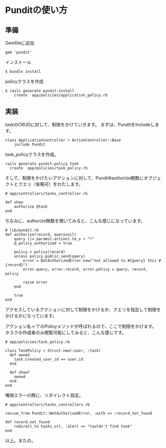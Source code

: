 # Punditの使い方

## 準備
Gemfileに追加

```
gem 'pundit'
```

インストール

```
$ bundle install
```

policyクラスを作成

```
$ rails generate pundit:install
	create  app/policies/application_policy.rb
```

## 実装
taskのCRUDに対して、制限をかけていきます。
まずは、PunditをIncludeします。

```
class ApplicationController < ActionController::Base
	include Pundit
```

task_policyクラスを作成。

```
rails generate pundit:policy task
  create  app/policies/task_policy.rb
```

そして、制限をかけたいアクションに対して、Pundit#authorize関数にオブジェクトとクエリ（省略可）をわたします。

```
# app/controllers/tasks_controller.rb

def show
	authorize @task
end
```

ちなみに、authorize関数を覗いてみると、こんな感じになっています。

```
# lib/pundit.rb
def authorize(record, query=nil)
	query ||= params[:action].to_s + "?"
	@_policy_authorized = true

	policy = policy(record)
	unless policy.public_send(query)
		error = NotAuthorizedError.new("not allowed to #{query} this #{record}")
		error.query, error.record, error.policy = query, record, policy

		raise error
	end

	true
end
```

アクセスしているアクションに対して制限をかけるか、クエリを指定して制限をかけるかになっています。

アクション名＋'?'のPolicyメソッドが呼ばれるので、ここで制限をかけます。
タスクの作成者のみ閲覧可能にしてみると、こんな感じです。

```
# app/policies/task_policy.rb

class TaskPolicy < Struct.new(:user, :task)
  def owned
    task.created_user_id == user.id
  end

  def show?
    owned
  end
end
```

権限エラーの際に、リダイレクト設定。

```
# app/controllers/tasks_controllers.rb

rescue_from Pundit::NotAuthorizedError, :with => :record_not_found

def record_not_found
	redirect_to tasks_url, :alert => "Couldn't find task"
end
```

以上。またの。